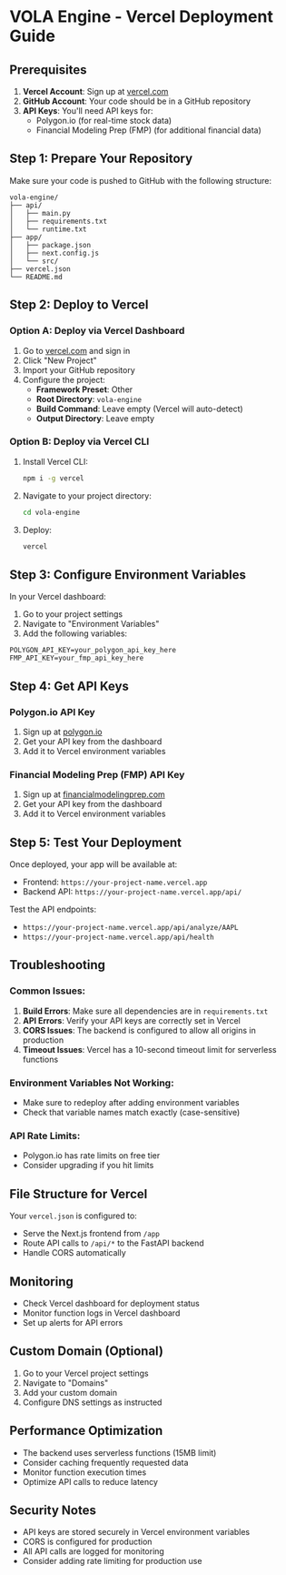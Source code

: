 # VOLA Engine - Vercel Deployment Guide

## Prerequisites

1. **Vercel Account**: Sign up at [vercel.com](https://vercel.com)
2. **GitHub Account**: Your code should be in a GitHub repository
3. **API Keys**: You'll need API keys for:
   - Polygon.io (for real-time stock data)
   - Financial Modeling Prep (FMP) (for additional financial data)

## Step 1: Prepare Your Repository

Make sure your code is pushed to GitHub with the following structure:
```
vola-engine/
├── api/
│   ├── main.py
│   ├── requirements.txt
│   └── runtime.txt
├── app/
│   ├── package.json
│   ├── next.config.js
│   └── src/
├── vercel.json
└── README.md
```

## Step 2: Deploy to Vercel

### Option A: Deploy via Vercel Dashboard

1. Go to [vercel.com](https://vercel.com) and sign in
2. Click "New Project"
3. Import your GitHub repository
4. Configure the project:
   - **Framework Preset**: Other
   - **Root Directory**: `vola-engine`
   - **Build Command**: Leave empty (Vercel will auto-detect)
   - **Output Directory**: Leave empty

### Option B: Deploy via Vercel CLI

1. Install Vercel CLI:
   ```bash
   npm i -g vercel
   ```

2. Navigate to your project directory:
   ```bash
   cd vola-engine
   ```

3. Deploy:
   ```bash
   vercel
   ```

## Step 3: Configure Environment Variables

In your Vercel dashboard:

1. Go to your project settings
2. Navigate to "Environment Variables"
3. Add the following variables:

```
POLYGON_API_KEY=your_polygon_api_key_here
FMP_API_KEY=your_fmp_api_key_here
```

## Step 4: Get API Keys

### Polygon.io API Key
1. Sign up at [polygon.io](https://polygon.io)
2. Get your API key from the dashboard
3. Add it to Vercel environment variables

### Financial Modeling Prep (FMP) API Key
1. Sign up at [financialmodelingprep.com](https://financialmodelingprep.com)
2. Get your API key from the dashboard
3. Add it to Vercel environment variables

## Step 5: Test Your Deployment

Once deployed, your app will be available at:
- Frontend: `https://your-project-name.vercel.app`
- Backend API: `https://your-project-name.vercel.app/api/`

Test the API endpoints:
- `https://your-project-name.vercel.app/api/analyze/AAPL`
- `https://your-project-name.vercel.app/api/health`

## Troubleshooting

### Common Issues:

1. **Build Errors**: Make sure all dependencies are in `requirements.txt`
2. **API Errors**: Verify your API keys are correctly set in Vercel
3. **CORS Issues**: The backend is configured to allow all origins in production
4. **Timeout Issues**: Vercel has a 10-second timeout limit for serverless functions

### Environment Variables Not Working:
- Make sure to redeploy after adding environment variables
- Check that variable names match exactly (case-sensitive)

### API Rate Limits:
- Polygon.io has rate limits on free tier
- Consider upgrading if you hit limits

## File Structure for Vercel

Your `vercel.json` is configured to:
- Serve the Next.js frontend from `/app`
- Route API calls to `/api/*` to the FastAPI backend
- Handle CORS automatically

## Monitoring

- Check Vercel dashboard for deployment status
- Monitor function logs in Vercel dashboard
- Set up alerts for API errors

## Custom Domain (Optional)

1. Go to your Vercel project settings
2. Navigate to "Domains"
3. Add your custom domain
4. Configure DNS settings as instructed

## Performance Optimization

- The backend uses serverless functions (15MB limit)
- Consider caching frequently requested data
- Monitor function execution times
- Optimize API calls to reduce latency

## Security Notes

- API keys are stored securely in Vercel environment variables
- CORS is configured for production
- All API calls are logged for monitoring
- Consider adding rate limiting for production use 
